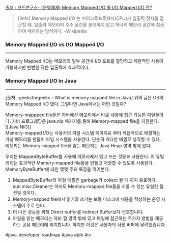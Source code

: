 [출처 : 코드연구소- (운영체제) Memory Mapped I/O 와 I/O Mapped I/O 란?](https://code-lab1.tistory.com/204)

>[!info]
>Memory Mapped I/O 는 마이크로프로세서(CPU)가 입출력 장치를 접근할 떄, 입출력 메모리의 주소 공간을 분리하지 않고 하나의 메모리 공간에 취급하여 배치하는 방식이다. -Wikipedia
>

### Memory Mapped I/O vs I/O Mapped I/O
---
Memory Mapped I/O는 메모리의 일부 공간에 I/O 포트를 할당하고 제한적인 사용이 가능하지만 빈번한 작은 입출력에 효과적이다.

### Memory Mapped I/O in Java
---
[출처 : geeksforgeeks - What is memory mapped file in Java]
위의 글은 OS의 Memory Mapped I/O 였다. 그렇다면 Java에서는 어떤 것일까?

Memory-mappped file들은 자바에선 메모리에서 바로 내용에 접근 가능한 파일들이다. 자바 프로그래밍은 java.nio 패키지를 통해 Memory-mapped file을 지원한다. [[Java NIO]]  
Memory-mapped I/O는 사용자의 파일 시스템 페이지로 부터 직접적으로 매핑하는 가상 메모리를 만들어 파일 시스템을 사용한다. 단순히 커다란 배열로 생각할 수 있다. 메모리는 Memory-mapped file을 읽는 메모리는 Java Heap 영역 밖에 있다.

우리는 MappedByteBuffer를 사용해 메모리에서 읽고 쓰는 것응ㄹ 사용한다. 이 유틸리티는 효과적인 Memory-mapped file들을 만들고 저장할 수  있도록 사용된다. MemoryByteBuffer에 대한 몇몇 주요 특징을 적어본다.
1. MappedByteBuffer와 파일 매핑은 garbage가 collect 될 때 까지 유효하다. sun.misc.Cleaner는 아마도 Memory-mapped  file들을 지울 수 있는 유일한 옵션일 것이다.
2. Memory-mapped file에서 읽기와 쓰기는 보통 디스크에 내용을 작성하는 운영 시스템이 주로 한다.
3. 더 나은 성능을 위해 Direct buffer를 Indirect Buffer보다 선호합니다.
4. 파일을 읽는 메모리는 자바 힙 영역 밖에 있고 파일에 접근하는 두가지 방법을 제공하는 공유 메모리에 위치합니다. 하지만 이것은 사용자의 사용 버퍼에 달려있습니다



#java-developer-roadmap
#java 
#jdk
#io
